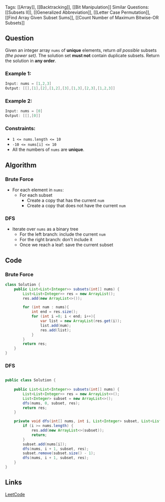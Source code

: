 Tags: [[Array]], [[Backtracking]], [[Bit Manipulation]]
Similar Questions: [[Subsets II]], [[Generalized Abbreviation]], [[Letter Case Permutation]], [[Find Array Given Subset Sums]], [[Count Number of Maximum Bitwise-OR Subsets]]
## Question

Given an integer array `nums` of **unique** elements, return _all possible_ subsets _(the power set)_.
The solution set **must not** contain duplicate subsets. Return the solution in **any order**.


### Example 1:

```java
Input: nums = [1,2,3]
Output: [[],[1],[2],[1,2],[3],[1,3],[2,3],[1,2,3]]
```

### Example 2:

```java
Input: nums = [0]
Output: [[],[0]]
```

### Constraints:

- `1 <= nums.length <= 10`
- `-10 <= nums[i] <= 10`
- All the numbers of
`nums` are **unique**.

## Algorithm

### Brute Force 
- For each element in `nums`:
	- For each subset
		- Create a copy that has the current `num`
		- Create a copy that does not have the current `num`

### DFS 
- Iterate over `nums` as a binary tree 
	- For the left branch: include the current `num`
	- For the right branch: don't include it 
	- Once we reach a leaf: save the current subset
## Code

### Brute Force 
```java
class Solution {
    public List<List<Integer>> subsets(int[] nums) {
        List<List<Integer>> res = new ArrayList();
        res.add(new ArrayList<>());

        for (int num : nums){
            int end = res.size();
            for (int i =0; i < end; i++){
                var list = new ArrayList(res.get(i));
                list.add(num);
                res.add(list);
            }
        }
        return res;
    }
}
```

### DFS 
```java

public class Solution {
    
    public List<List<Integer>> subsets(int[] nums) {
        List<List<Integer>> res = new ArrayList<>();
        List<Integer> subset = new ArrayList<>();
        dfs(nums, 0, subset, res);
        return res;
    }

    private void dfs(int[] nums, int i, List<Integer> subset, List<List<Integer>> res) {
        if (i >= nums.length) {
            res.add(new ArrayList<>(subset));
            return;
        }
        subset.add(nums[i]);
        dfs(nums, i + 1, subset, res);
        subset.remove(subset.size() - 1);
        dfs(nums, i + 1, subset, res);
    }
}
```


## Links
[LeetCode](https://leetcode.com/problems/subsets/description/)